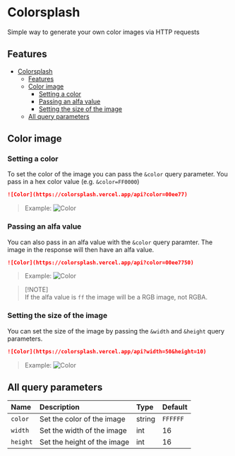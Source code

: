 # Colorsplash

Simple way to generate your own color images via HTTP requests

## Features

- [Colorsplash](#colorsplash)
  - [Features](#features)
  - [Color image](#color-image)
    - [Setting a color](#setting-a-color)
    - [Passing an alfa value](#passing-an-alfa-value)
    - [Setting the size of the image](#setting-the-size-of-the-image)
  - [All query parameters](#all-query-parameters)

## Color image

### Setting a color

To set the color of the image you can pass the `&color` query parameter. You pass in a hex color value (e.g. `&color=FF0000`)

```md
![Color](https://colorsplash.vercel.app/api?color=00ee77)
```

> Example: ![Color](https://colorsplash.vercel.app/api?color=00ee77)

### Passing an alfa value

You can also pass in an alfa value with the `&color` query paramter. The image in the response will then have an alfa value.

```md
![Color](https://colorsplash.vercel.app/api?color=00ee7750)
```

> Example: ![Color](https://colorsplash.vercel.app/api?color=00ee7750)

> [!NOTE]\
> If the alfa value is `ff` the image will be a RGB image, not RGBA.

### Setting the size of the image

You can set the size of the image by passing the `&width` and `&height` query parameters.

```md
![Color](https://colorsplash.vercel.app/api?width=50&height=10)
```

> Example: ![Color](https://colorsplash.vercel.app/api?width=50&height=10)

## All query parameters

| Name     | Description                 | Type   | Default  |
| :--      | :---------                  | :--    | :-----   |
| `color`  | Set the color of the image  | string | `FFFFFF` |
| `width`  | Set the width of the image  | int    | 16       |
| `height` | Set the height of the image | int    | 16       |
